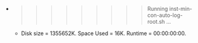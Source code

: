 * >>>>>>>>> Running inst-min-con-auto-log-root.sh ...
  * Disk size = 1355652K. Space Used = 16K. Runtime = 00:00:00:00.
